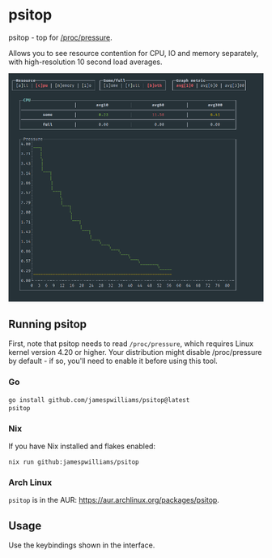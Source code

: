 # psitop

psitop - top for [/proc/pressure](https://docs.kernel.org/accounting/psi.html).

Allows you to see resource contention for CPU, IO and memory separately, with
high-resolution 10 second load averages.

![screenshot of psitop](https://github.com/jamespwilliams/psitop/blob/main/_assets/screenshot.png?raw=true)

## Running psitop

First, note that psitop needs to read `/proc/pressure`, which requires Linux
kernel version 4.20 or higher. Your distribution might disable /proc/pressure
by default - if so, you'll need to enable it before using this tool.

### Go

```
go install github.com/jamespwilliams/psitop@latest
psitop
```

### Nix

If you have Nix installed and flakes enabled:

```
nix run github:jamespwilliams/psitop
```

### Arch Linux

`psitop` is in the AUR: https://aur.archlinux.org/packages/psitop.

## Usage

Use the keybindings shown in the interface.
